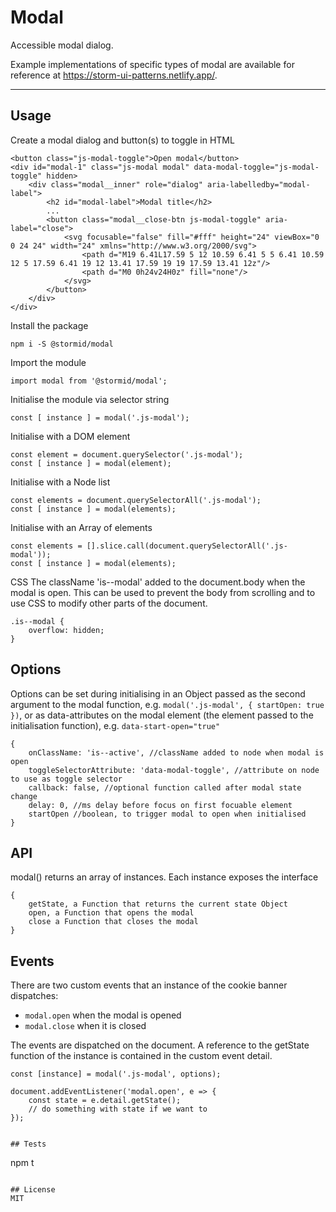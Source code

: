 # Modal

Accessible modal dialog.

Example implementations of specific types of modal are available for reference at https://storm-ui-patterns.netlify.app/.

---

## Usage

Create a modal dialog and button(s) to toggle in HTML
```
<button class="js-modal-toggle">Open modal</button>
<div id="modal-1" class="js-modal modal" data-modal-toggle="js-modal-toggle" hidden>
    <div class="modal__inner" role="dialog" aria-labelledby="modal-label">
        <h2 id="modal-label">Modal title</h2>
        ...
        <button class="modal__close-btn js-modal-toggle" aria-label="close">
            <svg focusable="false" fill="#fff" height="24" viewBox="0 0 24 24" width="24" xmlns="http://www.w3.org/2000/svg">
                <path d="M19 6.41L17.59 5 12 10.59 6.41 5 5 6.41 10.59 12 5 17.59 6.41 19 12 13.41 17.59 19 19 17.59 13.41 12z"/>
                <path d="M0 0h24v24H0z" fill="none"/>
            </svg>
        </button>
    </div>
</div>
```

Install the package
```
npm i -S @stormid/modal
```

Import the module
```
import modal from '@stormid/modal';
```

Initialise the module via selector string
```
const [ instance ] = modal('.js-modal');
```

Initialise with a DOM element
```
const element = document.querySelector('.js-modal');
const [ instance ] = modal(element);
```

Initialise with a Node list
```
const elements = document.querySelectorAll('.js-modal');
const [ instance ] = modal(elements);
```

Initialise with an Array of elements
```
const elements = [].slice.call(document.querySelectorAll('.js-modal'));
const [ instance ] = modal(elements);
```

CSS
The className 'is--modal' added to the document.body when the modal is open. This can be used to prevent the body from scrolling and to use CSS to modify other parts of the document.

```
.is--modal {
    overflow: hidden;
}
```

## Options
Options can be set during initialising in an Object passed as the second argument to the modal function, e.g. `modal('.js-modal', { startOpen: true })`, or as data-attributes on the modal element (the element passed to the initialisation function), e.g. `data-start-open="true"`
```
{
    onClassName: 'is--active', //className added to node when modal is open
    toggleSelectorAttribute: 'data-modal-toggle', //attribute on node to use as toggle selector
    callback: false, //optional function called after modal state change
    delay: 0, //ms delay before focus on first focuable element
    startOpen //boolean, to trigger modal to open when initialised    
}
```

## API
modal() returns an array of instances. Each instance exposes the interface
```
{
    getState, a Function that returns the current state Object
    open, a Function that opens the modal
    close a Function that closes the modal
}
```

## Events
There are two custom events that an instance of the cookie banner dispatches:
- `modal.open` when the modal is opened
- `modal.close` when it is closed

The events are dispatched on the document. A reference to the getState function of the instance is contained in the custom event detail.

```
const [instance] = modal('.js-modal', options);

document.addEventListener('modal.open', e => {
    const state = e.detail.getState();
    // do something with state if we want to
});


## Tests
```
npm t
```

## License
MIT